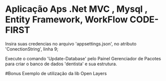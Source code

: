 # Aplicação Aps .Net MVC , Mysql , Entity Framework, WorkFlow CODE-FIRST

Insira suas credencias no arquivo 'appsettings.json', no atributo 'ConectionString', linha 9;

Execute o comando 'Update-Database' pelo Painel Gerenciador de Pacotes para criar o banco de dados 'dentista' e sua estrutura.  

#Bonus
Exemplo de utilização da lib Open Layers 
